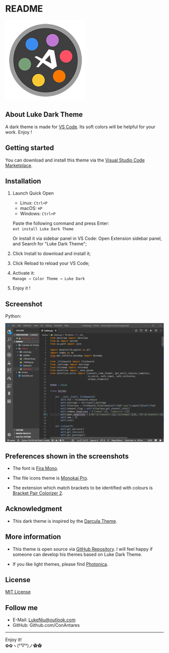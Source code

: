 # README

![LukeDark](icon/icon_256.png)

<!-- [![Made for VSCode](https://github.com/ConAntares/About/blob/master/Attachments/MadeforVSCode.svg)](https://code.visualstudio.com/)
[![MIT License](https://github.com/ConAntares/About/blob/master/Attachments/LicenseMIT.svg)](https://opensource.org/licenses/mit-license.php)
[![Anti996](https://github.com/ConAntares/About/blob/master/Attachments/LinkNPL.svg)](https://996.icu)

![Open Source](https://github.com/ConAntares/About/blob/master/Attachments/OpenSource.svg) -->

## About Luke Dark Theme

A dark theme is made for [VS Code](https://code.visualstudio.com/). Its soft colors will be helpful for your work. Enjoy !

## Getting started

You can download and install this theme via the [Visual Studio Code Marketplace](https://marketplace.visualstudio.com/items?itemName=ConAntares.luke-dark-theme).

## Installation

1. Launch Quick Open

   * Linux:    `Ctrl+P`
   * macOS:    `⌘P`
   * Windows:  `Ctrl+P`

    Paste the following command and press Enter:  
        ```ext install Luke Dark Theme```

    Or install it via sidebar panel in VS Code: Open Extension sidebar panel, and Search for "Luke Dark Theme";

2. Click Install to download and install it;
3. Click Reload to reload your VS Code;
4. Activate it:  
    ```Manage → Color Theme → Luke Dark```
5. Enjoy it !

## Screenshot

Python:

![Python](screenshots/Python.png)

## Preferences shown in the screenshots

* The font  is [Fira Mono](https://github.com/mozilla/Fira).

* The file icons theme is [Monokai Pro](https://marketplace.visualstudio.com/items?itemName=monokai.theme-monokai-pro-vscode).

* The extension which match brackets to be identified with colours is [Bracket Pair Colorizer 2](https://marketplace.visualstudio.com/items?itemName=CoenraadS.bracket-pair-colorizer-2).

## Acknowledgment

* This dark theme is inspired by the [Darcula Theme](https://marketplace.visualstudio.com/items?itemName=rokoroku.vscode-theme-darcula).

## More information

* This theme is open source via  [GitHub Repository](https://github.com/ConAntares/Luke_Dark_Theme/). I will feel happy if someone can develop his themes based on Luke Dark Theme.

* If you like light themes, please find [Photonica](https://marketplace.visualstudio.com/items?itemName=ConAntares.Photonica).

## License

[MIT License](https://github.com/ConAntares/Luke_Dark_Theme/blob/master/LICENSE)

## Follow me

* E-Mail: LukeNiu@outlook.com
* GitHub: Github.com/ConAntares

------
Enjoy it!  
✿✿ヽ(°▽°)ノ✿✿